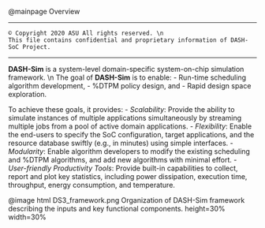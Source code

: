 @mainpage Overview

************************************************************************
    © Copyright 2020 ASU All rights reserved. \n
    This file contains confidential and proprietary information of DASH-SoC Project.
************************************************************************

**DASH-Sim** is a system-level domain-specific system-on-chip simulation framework. \n
The goal of **DASH-Sim** is to enable:
    - Run-time scheduling algorithm development, 
    - %DTPM policy design, and 
    - Rapid design space exploration.
    
To achieve these goals, it provides:
    - *Scalability*: Provide the ability to simulate instances of multiple applications simultaneously by streaming multiple jobs from a pool of active domain applications.
    - *Flexibility*: Enable the end-users to specify the SoC configuration, target applications, and the resource database swiftly (e.g., in minutes) using simple interfaces.
    - *Modularity*: Enable algorithm developers to modify the existing scheduling and %DTPM algorithms, and add new algorithms with minimal effort.
    - *User-friendly Productivity Tools*: Provide built-in capabilities to collect, report and plot key statistics, including power dissipation, execution time, throughput, energy consumption, and temperature.
    

@image html DS3_framework.png Organization of DASH-Sim framework describing the inputs and key functional components. height=30% width=30% 